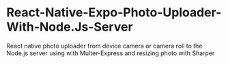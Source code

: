 # React-Native-Expo-Photo-Uploader-With-Node.Js-Server
React native photo uploader from device camera or camera roll to the Node.js server using with Multer-Express and resizing photo with Sharper
